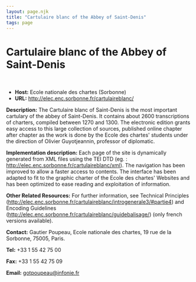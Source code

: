 ```yaml
---
layout: page.njk
title: "Cartulaire blanc of the Abbey of Saint-Denis"
tags: page
---
```

# Cartulaire blanc of the Abbey of Saint-Denis



 
 


* **Host:** Ecole nationale des chartes (Sorbonne)
* **URL:** <http://elec.enc.sorbonne.fr/cartulaireblanc/>


**Description:** The Cartulaire blanc of Saint-Denis is the most important cartulary of the abbey of
 Saint-Denis. It contains about 2600 transcriptions of charters, compiled between 1270
 and 1300. The electronic edition grants easy access to this large collection of sources,
 published online chapter after chapter as the work is done by the Ecole des chartes'
 students under the direction of Olivier Guyotjeannin, professor of diplomatic.
 
 **Implementation description:** Each page of the site is dynamically generated from XML files using the TEI DTD (eg.
 : <http://elec.enc.sorbonne.fr/cartulaireblanc/xml>). The navigation has been improved to allow a faster access to contents. The interface
 has been adapted to fit to the graphic charter of the Ecole des chartes' Websites
 and has been optimized to ease reading and exploitation of information.
 
 **Other Related Resources:** For further information, see Technical Principles (<http://elec.enc.sorbonne.fr/cartulaireblanc/introgenerale3/#partie4>) and Encoding Guidelines (<http://elec.enc.sorbonne.fr/cartulaireblanc/guidebalisage/>) (only french versions available).
 
 **Contact:** Gautier Poupeau, Ecole nationale des chartes, 19 rue de la Sorbonne, 75005, Paris.
 
 **Tel:** +33 1 55 42 75 00
 
 **Fax:** +33 1 55 42 75 09
 
 **Email:** [gotpoupeau@infonie.fr](mailto:gotpoupeau@infonie.fr)
